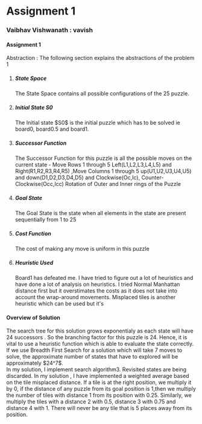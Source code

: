 <h1> Assignment 1 </h1>

<h3> Vaibhav Vishwanath : vavish </h3>

<h4> Assignment 1 </h4>

 
Abstraction : The following section explains the abstractions of the problem 1 <br/>
<ol> 

<li><h5>State Space </h5>  The State Space contains all possible configurations of the 25 puzzle. </l1>
<li>  <h5>Initial State S0 </h5> The Initial state $S0$ is the initial puzzle which has to be solved ie board0, board0.5 and board1. </l1>
 <li><h5>Successor Function </h5>  The Successor Function for this puzzle is all the possible moves on the current state - Move Rows 1 through 5  Left(L1,L2,L3,L4,L5) and Right(R1,R2,R3,R4,R5) ,Move Columns 1 through 5 up(U1,U2,U3,U4,U5) and down(D1,D2,D3,D4,D5)  and Clockwise(Oc,Ic), Counter-Clockwise(Occ,Icc) Rotation of Outer and Inner rings of the Puzzle  </li>
 <li><h5>Goal State</h5>  The Goal State is the state when all elements in the state are present sequentially from 1 to 25 </li>

 <li><h5>Cost Function</h5>  The cost of making any move is uniform in this puzzle</h5>
 <li><h5>Heuristic Used</h5> Board1 has defeated me. I have tried to figure out a lot of heuristics and have done a lot of analysis on heuristics. I tried Normal Manhattan distance first but it overstimates the costs as it does not take into account the wrap-around movements. Misplaced tiles is another heuristic which can be used but it's  </li>
  </ol>

<h4> Overview of Solution </h4>
The search tree for this solution grows exponentialy as each state will have 24 successors . So the branching factor for this puzzle is 24. Hence, it is vital to use a heuristic function which is able to evaluate the state correctly. If we use Breadth First Search for a solution which will take 7 moves to solve, the approximate number of states that have to explored will be approximately $24^7$. <br>
In my solution, I implement search algorithm3. Revisited states are being discarded. In my solution , I have implemented a weighted average based on the tile misplaced distance. If a tile is at the right position, we multiply it by 0, if the distance of any puzzle from its goal position is 1,then we multiply the number of tiles with distance 1 from its position with 0.25. Similarly, we multiply the tiles with a distance 2 with 0.5, distance 3 with 0.75 and distance 4 with 1. There will never be any tile that is 5 places away from its position. <br/>

